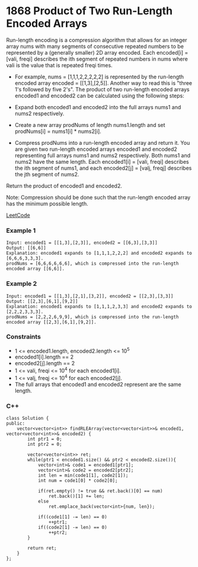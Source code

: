 # 1868 Product of Two Run-Length Encoded Arrays

Run-length encoding is a compression algorithm that allows for an integer array nums with many segments of consecutive repeated numbers to be represented by a (generally smaller) 2D array encoded. Each encoded[i] = [vali, freqi] describes the ith segment of repeated numbers in nums where vali is the value that is repeated freqi times.

* For example, nums = [1,1,1,2,2,2,2,2] is represented by the run-length encoded array encoded = [[1,3],[2,5]]. Another way to read this is "three 1's followed by five 2's".
The product of two run-length encoded arrays encoded1 and encoded2 can be calculated using the following steps:

* Expand both encoded1 and encoded2 into the full arrays nums1 and nums2 respectively.
* Create a new array prodNums of length nums1.length and set prodNums[i] = nums1[i] * nums2[i].
* Compress prodNums into a run-length encoded array and return it.
You are given two run-length encoded arrays encoded1 and encoded2 representing full arrays nums1 and nums2 respectively. Both nums1 and nums2 have the same length. Each encoded1[i] = [vali, freqi] describes the ith segment of nums1, and each encoded2[j] = [valj, freqj] describes the jth segment of nums2.

Return the product of encoded1 and encoded2.

Note: Compression should be done such that the run-length encoded array has the minimum possible length.

[LeetCode](https://leetcode.cn/problems/product-of-two-run-length-encoded-arrays/description/)

### Example 1

```
Input: encoded1 = [[1,3],[2,3]], encoded2 = [[6,3],[3,3]]
Output: [[6,6]]
Explanation: encoded1 expands to [1,1,1,2,2,2] and encoded2 expands to [6,6,6,3,3,3].
prodNums = [6,6,6,6,6,6], which is compressed into the run-length encoded array [[6,6]].
```

### Example 2

```
Input: encoded1 = [[1,3],[2,1],[3,2]], encoded2 = [[2,3],[3,3]]
Output: [[2,3],[6,1],[9,2]]
Explanation: encoded1 expands to [1,1,1,2,3,3] and encoded2 expands to [2,2,2,3,3,3].
prodNums = [2,2,2,6,9,9], which is compressed into the run-length encoded array [[2,3],[6,1],[9,2]].
```

### Constraints

* 1 <= encoded1.length, encoded2.length <= 10<sup>5</sup>
* encoded1[i].length == 2
* encoded2[j].length == 2
* 1 <= vali, freqi <= 10<sup>4</sup> for each encoded1[i].
* 1 <= valj, freqj <= 10<sup>4</sup> for each encoded2[j].
* The full arrays that encoded1 and encoded2 represent are the same length.


### C++ 

```
class Solution {
public:
    vector<vector<int>> findRLEArray(vector<vector<int>>& encoded1, vector<vector<int>>& encoded2) {
        int ptr1 = 0;
        int ptr2 = 0;

        vector<vector<int>> ret;
        while(ptr1 < encoded1.size() && ptr2 < encoded2.size()){
            vector<int>& code1 = encoded1[ptr1];
            vector<int>& code2 = encoded2[ptr2];
            int len = min(code1[1], code2[1]);
            int num = code1[0] * code2[0];

            if(ret.empty() != true && ret.back()[0] == num)
                ret.back()[1] += len;
            else
                ret.emplace_back(vector<int>{num, len});
            
            if((code1[1] -= len) == 0)
                ++ptr1;
            if((code2[1] -= len) == 0)
                ++ptr2;
        }
        
        return ret;
    }
};
```